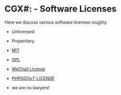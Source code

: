 # CGX#: - Software Licenses

Here we discuss various software licenses roughly.


 - Unlicensed
 - Properitary
 
 - [MIT]()
 - [GPL]()
 - [WeChall License]()
 - [PHPGDOv7-LICENSE]()
 
 - we are no lawyers!
 